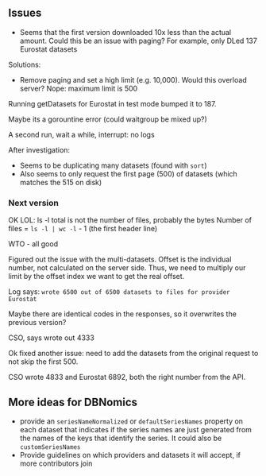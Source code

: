 ## Issues

- Seems that the first version downloaded 10x less than the actual amount. Could this be an issue with paging? For example, only DLed 137 Eurostat datasets

Solutions:
- Remove paging and set a high limit (e.g. 10,000). Would this overload server? Nope: maximum limit is 500

Running getDatasets for Eurostat in test mode bumped it to 187.

Maybe its a gorountine error (could waitgroup be mixed up?)

A second run, wait a while, interrupt: no logs

After investigation:

- Seems to be duplicating many datasets (found with `sort`)
- Also seems to only request the first page (500) of datasets (which matches the 515 on disk)
### Next version

OK LOL: ls -l total is not the number of files, probably the bytes
Number of files = `ls -l | wc -l` - 1 (the first header line)

WTO - all good

Figured out the issue with the multi-datasets. Offset is the individual number, not calculated on the server side. Thus, we need to multiply our limit by the offset index we want to get the real offset.

Log says: `wrote 6500 out of 6500 datasets to files for provider Eurostat`

Maybe there are identical codes in the responses, so it overwrites the previous version?

CSO, says wrote out 4333


Ok fixed another issue: need to add the datasets from the original request to not skip the first 500.

CSO wrote 4833 and Eurostat 6892, both the right number from the API.

## More ideas for DBNomics

- provide an `seriesNameNormalized` or `defaultSeriesNames` property on each dataset that indicates if the series names are just generated from the names of the keys that identify the series. It could also be `customSeriesNames`
- Provide guidelines on which providers and datasets it will accept, if more contributors join